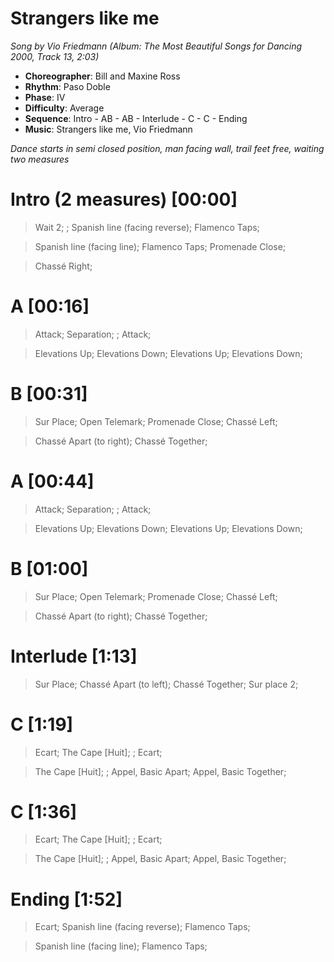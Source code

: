# Strangers like me
*Song by Vio Friedmann (Album: The Most Beautiful Songs for Dancing 2000, Track 13, 2:03)*

* **Choreographer**: Bill and Maxine Ross
* **Rhythm**: Paso Doble
* **Phase**: IV
* **Difficulty**: Average
* **Sequence**: Intro - AB - AB - Interlude - C - C - Ending
* **Music**: Strangers like me, Vio Friedmann

*Dance starts in semi closed position, man facing wall, trail feet free, waiting two measures*

# Intro (2 measures) [00:00]

> Wait 2; ; Spanish line (facing reverse); Flamenco Taps;

> Spanish line (facing line); Flamenco Taps; Promenade Close;

> Chassé Right;

# A [00:16]

> Attack; Separation; ; Attack;

> Elevations Up; Elevations Down; Elevations Up; Elevations Down;

# B [00:31]

> Sur Place; Open Telemark; Promenade Close; Chassé Left;

> Chassé Apart (to right); Chassé Together;

# A [00:44]

> Attack; Separation; ; Attack;

> Elevations Up; Elevations Down; Elevations Up; Elevations Down;

# B [01:00]

> Sur Place; Open Telemark; Promenade Close; Chassé Left;

> Chassé Apart (to right); Chassé Together;

# Interlude [1:13]

> Sur Place; Chassé Apart (to left); Chassé Together; Sur place 2;

# C [1:19]

> Ecart; The Cape [Huit]; ; Ecart; 

> The Cape [Huit]; ; Appel, Basic Apart; Appel, Basic Together;

# C [1:36]

> Ecart; The Cape [Huit]; ; Ecart; 

> The Cape [Huit]; ; Appel, Basic Apart; Appel, Basic Together;

# Ending [1:52]

> Ecart; Spanish line (facing reverse); Flamenco Taps;

> Spanish line (facing line); Flamenco Taps;

<meta name="x:audio-file" content="v/Vio Friedmann/Vio Friedmann - Strangers Like Me (from '\''Tarzan'\'') (3 Major Highlights) (PD 59).mp3">